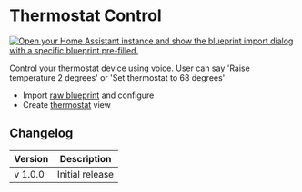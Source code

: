# Thermostat Control

[![Open your Home Assistant instance and show the blueprint import dialog with a specific blueprint pre-filled.](https://my.home-assistant.io/badges/blueprint_import.svg)](https://my.home-assistant.io/redirect/blueprint_import/?blueprint_url=https%3A%2F%2Fraw.githubusercontent.com%2Fdinki%2FView-Assist%2Fmain%2FView_Assist_custom_sentences%2FThermostat_Control%2Fblueprint-thermostatcontrol.yaml)


Control your thermostat device using voice.  User can say 'Raise temperature 2 degrees' or 'Set thermostat to 68 degrees'

* Import [raw blueprint](https://raw.githubusercontent.com/dinki/View-Assist/main/View%20Assist%20custom%20sentences/Thermostat%20Control/blueprint-thermostatcontrol.yaml) and configure
* Create [thermostat](../views/thermostat) view

## Changelog

| Version | Description |
| ------- | ----------- |
| v 1.0.0 | Initial release |